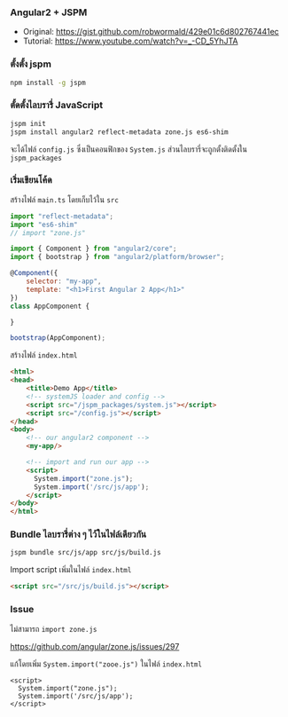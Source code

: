 ### Angular2 + JSPM

- Original: https://gist.github.com/robwormald/429e01c6d802767441ec
- Tutorial: https://www.youtube.com/watch?v=_-CD_5YhJTA

### ตั้งตั้ง jspm

```bash
npm install -g jspm
```

### ตั้ดตั้งไลบรารี่ JavaScript

```bash
jspm init
jspm install angular2 reflect-metadata zone.js es6-shim
```

จะได้ไฟล์ `config.js` ซึ่งเป็นคอนฟิกของ `System.js` ส่วนไลบรารี่จะถูกตั้งติดตั้งใน `jspm_packages`

### เริ่มเขียนโค้ด

สร้างไฟล์ `main.ts` โดยเก็บไว้ใน `src`

```javascript
import "reflect-metadata";
import "es6-shim"
// import "zone.js"

import { Component } from "angular2/core";
import { bootstrap } from "angular2/platform/browser";

@Component({
    selector: "my-app",
    template: "<h1>First Angular 2 App</h1>"
})
class AppComponent {

}

bootstrap(AppComponent);
```

สร้างไฟล์ `index.html`

```html
<html>
<head>
    <title>Demo App</title>
    <!-- systemJS loader and config -->
    <script src="/jspm_packages/system.js"></script>
    <script src="/config.js"></script>
</head>
<body>
    <!-- our angular2 component -->
    <my-app/>

    <!-- import and run our app -->
    <script>
      System.import("zone.js");
      System.import('/src/js/app');
    </script>
</body>
</html>
```

### Bundle ไลบรารี่ต่าง ๆ ไว้ในไฟล์เดียวกัน

```bash
jspm bundle src/js/app src/js/build.js
```

Import script เพิ่มในไฟล์ `index.html`

```html
<script src="/src/js/build.js"></script>
```

### Issue

ไม่สามารถ `import zone.js`

https://github.com/angular/zone.js/issues/297

แก้โดยเพิ่ม `System.import("zooe.js")` ในไฟล์ `index.html`

```
<script>
  System.import("zone.js");
  System.import('/src/js/app');
</script>
```
